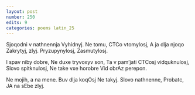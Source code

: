 ```yaml
---
layout: post
number: 250
edits: 9
categories: poems latin_25
---
```


Sjoqodni v nathnennja 
Vyhidnyj.
Ne tomu, 
CTCo vtomylosj,
A ja dlja njoqo 
Zakrytyj, zlyj.
Pryzupynylosj, 
Zasmutylosj.

I spav niby dobre,
Ne duxe tryvoxyv son,
Ta v pam’jati 
CTCosj vidquknulosj, 
Slovo spitknulosj,
Ne take vxe horobre
Vid obrAz perepon. 

Ne mojih, a na mene. 
Buv dlja koqOsj 
Ne takyj.
Slovo nathnenne,
Probatc,
JA na sEbe zlyj.
